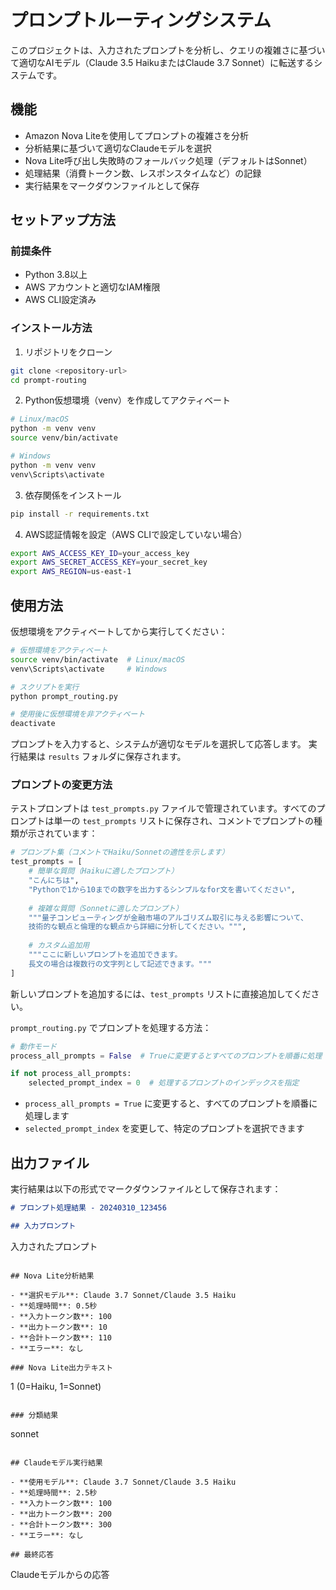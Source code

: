 # プロンプトルーティングシステム

このプロジェクトは、入力されたプロンプトを分析し、クエリの複雑さに基づいて適切なAIモデル（Claude 3.5 HaikuまたはClaude 3.7 Sonnet）に転送するシステムです。

## 機能

- Amazon Nova Liteを使用してプロンプトの複雑さを分析
- 分析結果に基づいて適切なClaudeモデルを選択
- Nova Lite呼び出し失敗時のフォールバック処理（デフォルトはSonnet）
- 処理結果（消費トークン数、レスポンスタイムなど）の記録
- 実行結果をマークダウンファイルとして保存

## セットアップ方法

### 前提条件

- Python 3.8以上
- AWS アカウントと適切なIAM権限
- AWS CLI設定済み

### インストール方法

1. リポジトリをクローン

```bash
git clone <repository-url>
cd prompt-routing
```

2. Python仮想環境（venv）を作成してアクティベート

```bash
# Linux/macOS
python -m venv venv
source venv/bin/activate

# Windows
python -m venv venv
venv\Scripts\activate
```

3. 依存関係をインストール

```bash
pip install -r requirements.txt
```

4. AWS認証情報を設定（AWS CLIで設定していない場合）

```bash
export AWS_ACCESS_KEY_ID=your_access_key
export AWS_SECRET_ACCESS_KEY=your_secret_key
export AWS_REGION=us-east-1
```

## 使用方法

仮想環境をアクティベートしてから実行してください：

```bash
# 仮想環境をアクティベート
source venv/bin/activate  # Linux/macOS
venv\Scripts\activate     # Windows

# スクリプトを実行
python prompt_routing.py

# 使用後に仮想環境を非アクティベート
deactivate
```

プロンプトを入力すると、システムが適切なモデルを選択して応答します。
実行結果は `results` フォルダに保存されます。

### プロンプトの変更方法

テストプロンプトは `test_prompts.py` ファイルで管理されています。すべてのプロンプトは単一の `test_prompts` リストに保存され、コメントでプロンプトの種類が示されています：

```python
# プロンプト集（コメントでHaiku/Sonnetの適性を示します）
test_prompts = [
    # 簡単な質問（Haikuに適したプロンプト）
    "こんにちは",
    "Pythonで1から10までの数字を出力するシンプルなfor文を書いてください",
    
    # 複雑な質問（Sonnetに適したプロンプト）
    """量子コンピューティングが金融市場のアルゴリズム取引に与える影響について、
    技術的な観点と倫理的な観点から詳細に分析してください。""",
    
    # カスタム追加用
    """ここに新しいプロンプトを追加できます。
    長文の場合は複数行の文字列として記述できます。"""
]
```

新しいプロンプトを追加するには、`test_prompts` リストに直接追加してください。

`prompt_routing.py` でプロンプトを処理する方法：

```python
# 動作モード
process_all_prompts = False  # Trueに変更するとすべてのプロンプトを順番に処理

if not process_all_prompts:
    selected_prompt_index = 0  # 処理するプロンプトのインデックスを指定
```

- `process_all_prompts = True` に変更すると、すべてのプロンプトを順番に処理します
- `selected_prompt_index` を変更して、特定のプロンプトを選択できます

## 出力ファイル

実行結果は以下の形式でマークダウンファイルとして保存されます：

```markdown
# プロンプト処理結果 - 20240310_123456

## 入力プロンプト

```
入力されたプロンプト
```

## Nova Lite分析結果

- **選択モデル**: Claude 3.7 Sonnet/Claude 3.5 Haiku
- **処理時間**: 0.5秒
- **入力トークン数**: 100
- **出力トークン数**: 10
- **合計トークン数**: 110
- **エラー**: なし

### Nova Lite出力テキスト

```
1 (0=Haiku, 1=Sonnet)
```

### 分類結果

```
sonnet
```

## Claudeモデル実行結果

- **使用モデル**: Claude 3.7 Sonnet/Claude 3.5 Haiku
- **処理時間**: 2.5秒
- **入力トークン数**: 100
- **出力トークン数**: 200
- **合計トークン数**: 300
- **エラー**: なし

## 最終応答

```
Claudeモデルからの応答
```
